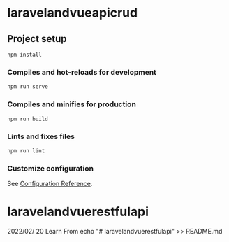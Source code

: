 # laravelandvueapicrud

## Project setup
```
npm install
```

### Compiles and hot-reloads for development
```
npm run serve
```

### Compiles and minifies for production
```
npm run build
```

### Lints and fixes files
```
npm run lint
```

### Customize configuration
See [Configuration Reference](https://cli.vuejs.org/config/).
# laravelandvuerestfulapi



2022/02/ 20  Learn From echo "# laravelandvuerestfulapi" >> README.md